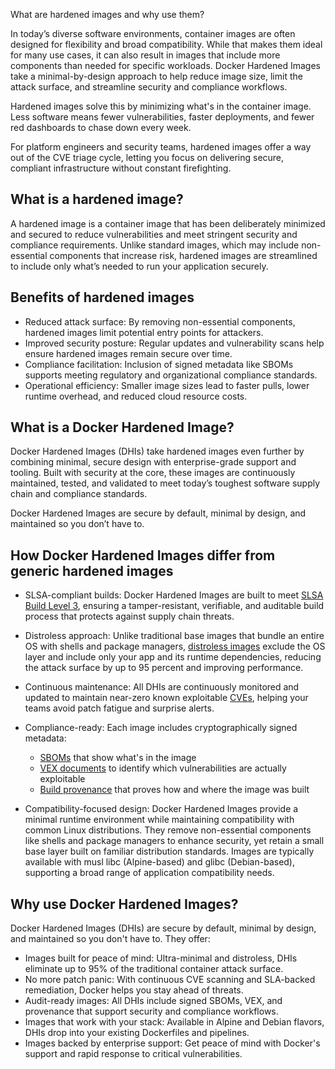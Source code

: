 What are hardened images and why use them?


In today’s diverse software environments, container images are often designed
for flexibility and broad compatibility. While that makes them ideal for many
use cases, it can also result in images that include more components than needed
for specific workloads. Docker Hardened Images take a minimal-by-design approach
to help reduce image size, limit the attack surface, and streamline security and
compliance workflows.

Hardened images solve this by minimizing what's in the container image. Less
software means fewer vulnerabilities, faster deployments, and fewer red
dashboards to chase down every week.

For platform engineers and security teams, hardened images offer a way out of
the CVE triage cycle, letting you focus on delivering secure, compliant
infrastructure without constant firefighting.

## What is a hardened image?

A hardened image is a container image that has been deliberately minimized and
secured to reduce vulnerabilities and meet stringent security and compliance
requirements. Unlike standard images, which may include non-essential components
that increase risk, hardened images are streamlined to include only what’s
needed to run your application securely.

## Benefits of hardened images

- Reduced attack surface: By removing non-essential components, hardened images
  limit potential entry points for attackers.
- Improved security posture: Regular updates and vulnerability scans help ensure
  hardened images remain secure over time.
- Compliance facilitation: Inclusion of signed metadata like SBOMs supports
  meeting regulatory and organizational compliance standards.
- Operational efficiency: Smaller image sizes lead to faster pulls, lower runtime overhead, and reduced cloud resource costs.

## What is a Docker Hardened Image?

Docker Hardened Images (DHIs) take hardened images even further by combining
minimal, secure design with enterprise-grade support and tooling. Built with
security at the core, these images are continuously maintained, tested, and
validated to meet today’s toughest software supply chain and compliance
standards.

Docker Hardened Images are secure by default, minimal by design, and maintained
so you don’t have to.

## How Docker Hardened Images differ from generic hardened images

- SLSA-compliant builds: Docker Hardened Images are built to meet [SLSA Build
  Level 3](../core-concepts/slsa.md), ensuring a tamper-resistant, verifiable,
  and auditable build process that protects against supply chain threats.

- Distroless approach: Unlike traditional base images that bundle an entire OS
  with shells and package managers, [distroless
  images](../core-concepts/distroless.md) exclude the OS layer and include only
  your app and its runtime dependencies, reducing the attack surface by up to 95
  percent and improving performance.

- Continuous maintenance: All DHIs are continuously monitored and updated to
  maintain near-zero known exploitable [CVEs](../core-concepts/cves.md), helping
  your teams avoid patch fatigue and surprise alerts.

- Compliance-ready: Each image includes cryptographically signed metadata:
  - [SBOMs](../core-concepts/sbom.md) that show what's in the image
  - [VEX documents](../core-concepts/vex.md) to identify which vulnerabilities
    are actually exploitable
  - [Build provenance](../core-concepts/provenance.md) that proves how and where
    the image was built

- Compatibility-focused design: Docker Hardened Images provide a minimal runtime
  environment while maintaining compatibility with common Linux distributions.
  They remove non-essential components like shells and package managers to
  enhance security, yet retain a small base layer built on familiar distribution
  standards. Images are typically available with musl libc (Alpine-based) and
  glibc (Debian-based), supporting a broad range of application compatibility
  needs.

## Why use Docker Hardened Images?

Docker Hardened Images (DHIs) are secure by default, minimal by design, and
maintained so you don't have to. They offer:


- Images built for peace of mind: Ultra-minimal and distroless, DHIs eliminate up to 95% of the traditional container attack surface.
- No more patch panic: With continuous CVE scanning and SLA-backed remediation, Docker helps you stay ahead of threats.
- Audit-ready images: All DHIs include signed SBOMs, VEX, and provenance that support security and compliance workflows.
- Images that work with your stack: Available in Alpine and Debian flavors, DHIs drop into your existing Dockerfiles and pipelines.
- Images backed by enterprise support: Get peace of mind with Docker's support and rapid response to critical vulnerabilities.
